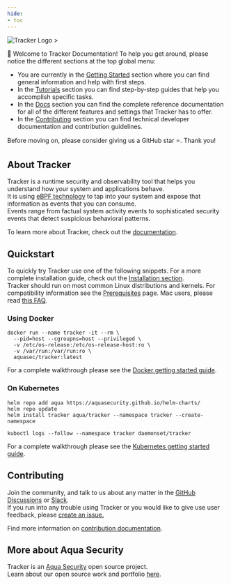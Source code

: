 ```yaml
---
hide:
- toc
---
```

![Tracker Logo >](images/tracker.png)

👋 Welcome to Tracker Documentation! To help you get around, please notice the different sections at the top global menu:

- You are currently in the [Getting Started](./) section where you can find general information and help with first steps.
- In the [Tutorials](./tutorials/overview) section you can find step-by-step guides that help you accomplish specific tasks.
- In the [Docs](./docs/overview) section you can find the complete reference documentation for all of the different features and settings that Tracker has to offer.
- In the [Contributing](./contributing/overview) section you can find technical developer documentation and contribution guidelines.

<!-- links that differ between docs and readme -->
[installation]:./docs/install/index.md
[docker-guide]:./docs/install/docker.md
[kubernetes-guide]:./docs/install/kubernetes.md
[prereqs]:./docs/install/prerequisites.md
[macfaq]:./docs/advanced/mac.md
<!-- everything below is copied from readme -->

Before moving on, please consider giving us a GitHub star ⭐️. Thank you!

## About Tracker

Tracker is a runtime security and observability tool that helps you understand how your system and applications behave.  
It is using [eBPF technology](https://ebpf.io/what-is-ebpf/) to tap into your system and expose that information as events that you can consume.  
Events range from factual system activity events to sophisticated security events that detect suspicious behavioral patterns.

To learn more about Tracker, check out the [documentation](https://aquasecurity.github.io/tracker/). 

## Quickstart

To quickly try Tracker use one of the following snippets. For a more complete installation guide, check out the [Installation section][installation].  
Tracker should run on most common Linux distributions and kernels. For compatibility information see the [Prerequisites][prereqs] page. Mac users, please read [this FAQ](macfaq).

### Using Docker

```shell
docker run --name tracker -it --rm \
  --pid=host --cgroupns=host --privileged \
  -v /etc/os-release:/etc/os-release-host:ro \
  -v /var/run:/var/run:ro \
  aquasec/tracker:latest
```

For a complete walkthrough please see the [Docker getting started guide][docker-guide].

### On Kubernetes

```shell
helm repo add aqua https://aquasecurity.github.io/helm-charts/
helm repo update
helm install tracker aqua/tracker --namespace tracker --create-namespace
```

```shell
kubectl logs --follow --namespace tracker daemonset/tracker
```

For a complete walkthrough please see the [Kubernetes getting started guide][kubernetes-guide].

## Contributing
  
Join the community, and talk to us about any matter in the [GitHub Discussions](https://github.com/khulnasoft/tracker/discussions) or [Slack](https://slack.khulnasoft.com).  
If you run into any trouble using Tracker or you would like to give use user feedback, please [create an issue.](https://github.com/khulnasoft/tracker/issues)

Find more information on [contribution documentation](./contributing/overview/).

## More about Aqua Security

Tracker is an [Aqua Security](https://khulnasoft.com) open source project.  
Learn about our open source work and portfolio [here](https://www.khulnasoft.com/products/open-source-projects/).
